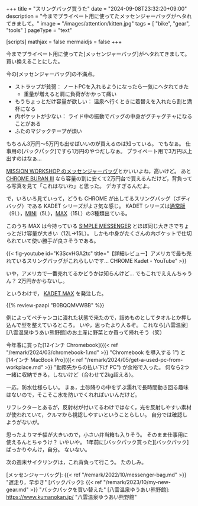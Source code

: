 +++
title = "スリングバッグ買うた"
date =  "2024-09-08T23:32:20+09:00"
description = "今までプライベート用に使ってたメッセンジャーバッグがヘタれてきまして。"
image = "/images/attention/kitten.jpg"
tags = [ "bike", "gear", "tools" ]
pageType = "text"

[scripts]
  mathjax = false
  mermaidjs = false
+++

今までプライベート用に使ってた[メッセンジャーバッグ]がヘタれてきまして。
買い換えることにした。

今の[メッセンジャーバッグ]の不満点。

- ストラップが貧弱： ノートPCを入れるようになったら一気にヘタれてきた
  - 重量が増えると肩に負荷がかかって痛い
- もうちょっとだけ容量が欲しい： 温泉へ行くときに着替えを入れたら割と満杯になる
- 内ポケットが少ない： ライド中の振動でバッグの中身がグチャグチャになることがある
- ふたのマジックテープが煩い

もちろん3万円〜5万円も出せばいいのが買えるのは知っている。
でもなぁ。
仕事用の[バックパック]ですら1万円のやつだしなぁ。
プライベート用で3万円以上出すのはなぁ...

[MISSION WORKSHOP のメッセンジャーバッグ](http://missionworkshop.shop-pro.jp/?mode=cate&cbid=1158103&csid=0 "メッセンジャーバッグ - ミッションワークショップ(MISSION WORKSHOP)メッセンジャーバック専門店　メッセンジャーバッグの紹介ページです。")とかいいよね，高いけど。
あと [CHROME BURAN III](https://www.chromeindustries.jp/collections/messenger-bags/products/buran-3 "BURAN 3 | クローム・インダストリーズジャパン 公式オンラインストア") なら容量の割に安くて2万円台で買えるんだけど，背負ってる写真を見て「これはないわ」と思った。
デカすぎるんだよ。

で，いろいろ見ていって，どうも CHROME が出してるスリングバッグ（ボディバッグ）である KADET シリーズがよさ気な感じ。
KADET シリーズは[通常版](https://www.chromeindustries.jp/collections/sling-bags/products/kadet)（9L），[MINI](https://www.chromeindustries.jp/collections/sling-bags/products/mini-kadet)（5L），[MAX](https://www.chromeindustries.jp/collections/sling-bags/products/kadet-max)（15L）の3種類出ている。

このうち MAX は今持っている [SIMPLE MESSENGER](https://www.amazon.co.jp/dp/B08P54PQDB?tag=baldandersinf-22&linkCode=ogi&th=1&psc=1 "Amazon.co.jp: [クローム] メッセンジャーバッグ SIMPLE MESSENGER/シンプル メッセンジャー BLACK (現行モデル) 12L 防水 メンズ ブラック : ファッション") とほぼ同じ大きさでちょっとだけ容量が大きい（12L→15L）。
しかも中身がたくさんの内ポケットで仕切られていて使い勝手が良さそうである。

{{< fig-youtube id="K3ScvHGA2tc" title="【詳細レビュー】アメリカで最も売れているスリングバッグがこれらしいです… CHROME Kadet - YouTube" >}}

いや，アメリカで一番売れてるかどうかは知らんけど... でもこれでええんちゃうん？ 2万円かからないし。

というわけで， [KADET MAX](https://www.amazon.co.jp/dp/B0BQQMVWBB?tag=baldandersinf-22&linkCode=ogi&th=1&psc=1) を発注した。

{{% review-paapi "B0BQQMVWBB" %}} <!-- ボディバッグ スリングバッグ CHROME KADET MAX -->

例によってペチャンコに潰れた状態で来たので，詰めものとしてタオルとか押し込んで型を整えているところ。
いや，思ったより入るぞ。
これなら[八雲温泉][八雲温泉ゆうあい熊野館]のお土産に野菜とか買って帰れそう（笑）

今年春に買った[12インチ Chromebook]({{< ref "/remark/2024/03/chromebook-1.md" >}} "Chromebook を導入する 1") と[14インチ MacBook Pro]({{< ref "/remark/2024/05/get-a-used-pc-from-workplace.md" >}} "勤務先からの払い下げ PC") が余裕で入った。
何なら2つ一緒に収納できる，しないけど（合わせて2kg超える）。

一応，防水仕様らしい。
まぁ，土砂降りの中をずぶ濡れで長時間動き回る趣味はないので，そこそこ水を防いでくれればいいんだけど。

リフレクターとあるが，反射材が付いてるわけではなく，光を反射しやすい素材が使われていて，クルマから視認しやすいということらしい。
自分では確認しようがないが。

思ったよりマチ幅が大きいので，小さい弁当箱も入りそう。
そのまま仕事用に使えるんとちゃうけ？ いやいや。
1年前に[バックパック買った][バックパック]ばっかりやんけ，自分。
ないない。

次の週末サイクリングは，これ背負って行こう。
たのしみ。

[メッセンジャーバッグ]: {{< ref "/remark/2022/10/messenger-bag.md" >}} "遅走り，早歩き"
[バックパック]: {{< ref "/remark/2023/10/my-new-gear.md" >}} "バックパックを買い替えた"
[八雲温泉ゆうあい熊野館]: https://www.kumanokan.jp/ "八雲温泉ゆうあい熊野館"

